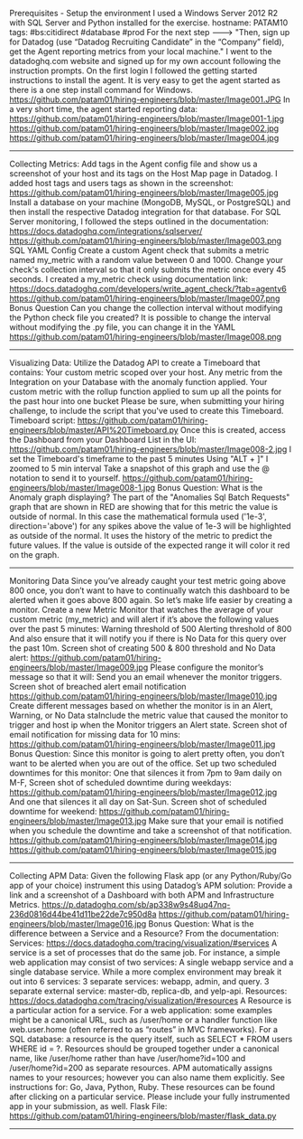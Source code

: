Prerequisites - Setup the environment
I used a Windows Server 2012 R2 with SQL Server and Python installed for the exercise. hostname: PATAM10 tags: #bs:citidirect #database #prod
For the next step ---> "Then, sign up for Datadog (use “Datadog Recruiting Candidate” in the “Company” field), get the Agent reporting metrics from your local machine."
I went to the datadoghq.com website and signed up for my own account following the instruction prompts. On the first login I followed the getting started instructions to install the agent. It is very easy to get the agent started as there is a one step install command for Windows.
https://github.com/patam01/hiring-engineers/blob/master/Image001.JPG
In a very short time, the agent started reporting data:
https://github.com/patam01/hiring-engineers/blob/master/Image001-1.jpg
https://github.com/patam01/hiring-engineers/blob/master/Image002.jpg
https://github.com/patam01/hiring-engineers/blob/master/Image004.jpg
________________________________________
Collecting Metrics:
Add tags in the Agent config file and show us a screenshot of your host and its tags on the Host Map page in Datadog. 
I added host tags and users tags as shown in the screenshot:
https://github.com/patam01/hiring-engineers/blob/master/Image005.jpg
Install a database on your machine (MongoDB, MySQL, or PostgreSQL) and then install the respective Datadog integration for that database.
For SQL Server monitoring, I followed the steps outlined in the documentation: https://docs.datadoghq.com/integrations/sqlserver/
https://github.com/patam01/hiring-engineers/blob/master/Image003.png SQL YAML Config
Create a custom Agent check that submits a metric named my_metric with a random value between 0 and 1000. Change your check's collection interval so that it only submits the metric once every 45 seconds.
I created a my_metric check using documentation link: https://docs.datadoghq.com/developers/write_agent_check/?tab=agentv6
https://github.com/patam01/hiring-engineers/blob/master/Image007.png
Bonus Question Can you change the collection interval without modifying the Python check file you created?
It is possible to change the interval without modifying the .py file, you can change it in the YAML
https://github.com/patam01/hiring-engineers/blob/master/Image008.png
________________________________________
Visualizing Data:
Utilize the Datadog API to create a Timeboard that contains:
Your custom metric scoped over your host. Any metric from the Integration on your Database with the anomaly function applied. Your custom metric with the rollup function applied to sum up all the points for the past hour into one bucket
Please be sure, when submitting your hiring challenge, to include the script that you've used to create this Timeboard.
Timeboard script: https://github.com/patam01/hiring-engineers/blob/master/API%20Timeboard.py
Once this is created, access the Dashboard from your Dashboard List in the UI:
https://github.com/patam01/hiring-engineers/blob/master/Image008-2.jpg
I set the Timeboard's timeframe to the past 5 minutes Using "ALT + ]" I zoomed to 5 min interval Take a snapshot of this graph and use the @ notation to send it to yourself.
https://github.com/patam01/hiring-engineers/blob/master/Image008-1.jpg
Bonus Question: What is the Anomaly graph displaying?
The part of the "Anomalies Sql Batch Requests" graph that are shown in RED are showing that for this metric the value is outside of normal. In this case the mathematical formula used ('1e-3', direction='above') for any spikes above the value of 1e-3 will be highlighted as outside of the normal. It uses the history of the metric to predict the future values. If the value is outside of the expected range it will color it red on the graph.
________________________________________
Monitoring Data
Since you’ve already caught your test metric going above 800 once, you don’t want to have to continually watch this dashboard to be alerted when it goes above 800 again. So let’s make life easier by creating a monitor.
Create a new Metric Monitor that watches the average of your custom metric (my_metric) and will alert if it’s above the following values over the past 5 minutes:
Warning threshold of 500 Alerting threshold of 800 And also ensure that it will notify you if there is No Data for this query over the past 10m.
Screen shot of creating 500 & 800 threshold and No Data alert:
https://github.com/patam01/hiring-engineers/blob/master/Image009.jpg
Please configure the monitor’s message so that it will: Send you an email whenever the monitor triggers.
Screen shot of breached alert email notification
https://github.com/patam01/hiring-engineers/blob/master/Image010.jpg
Create different messages based on whether the monitor is in an Alert, Warning, or No Data staInclude the metric value that caused the monitor to trigger and host ip when the Monitor triggers an Alert state.
Screen shot of email notification for missing data for 10 mins:
https://github.com/patam01/hiring-engineers/blob/master/Image011.jpg
Bonus Question: Since this monitor is going to alert pretty often, you don’t want to be alerted when you are out of the office. Set up two scheduled downtimes for this monitor:
One that silences it from 7pm to 9am daily on M-F,
Screen shot of scheduled downtime during weekdays:
https://github.com/patam01/hiring-engineers/blob/master/Image012.jpg
And one that silences it all day on Sat-Sun.
Screen shot of scheduled downtime for weekend:
https://github.com/patam01/hiring-engineers/blob/master/Image013.jpg
Make sure that your email is notified when you schedule the downtime and take a screenshot of that notification.
<Add screen shots for scheduled downtime email notification>
https://github.com/patam01/hiring-engineers/blob/master/Image014.jpg https://github.com/patam01/hiring-engineers/blob/master/Image015.jpg
________________________________________
Collecting APM Data:
Given the following Flask app (or any Python/Ruby/Go app of your choice) instrument this using Datadog’s APM solution:
Provide a link and a screenshot of a Dashboard with both APM and Infrastructure Metrics.
https://p.datadoghq.com/sb/ap338w9s48uq47nq-236d0816d44be41d11be22de7c950d8a
https://github.com/patam01/hiring-engineers/blob/master/Image016.jpg
Bonus Question: What is the difference between a Service and a Resource? From the documentation:
Services: https://docs.datadoghq.com/tracing/visualization/#services
A service is a set of processes that do the same job. For instance, a simple web application may consist of two services:
A single webapp service and a single database service.
While a more complex environment may break it out into 6 services:
3 separate services: webapp, admin, and query. 3 separate external service: master-db, replica-db, and yelp-api.
Resources: https://docs.datadoghq.com/tracing/visualization/#resources
A Resource is a particular action for a service.
For a web application: some examples might be a canonical URL, such as /user/home or a handler function like web.user.home (often referred to as “routes” in MVC frameworks). For a SQL database: a resource is the query itself, such as SELECT * FROM users WHERE id = ?.
Resources should be grouped together under a canonical name, like /user/home rather than have /user/home?id=100 and /user/home?id=200 as separate resources. APM automatically assigns names to your resources; however you can also name them explicitly. See instructions for: Go, Java, Python, Ruby.
These resources can be found after clicking on a particular service.
Please include your fully instrumented app in your submission, as well.
Flask File: https://github.com/patam01/hiring-engineers/blob/master/flask_data.py
________________________________________


